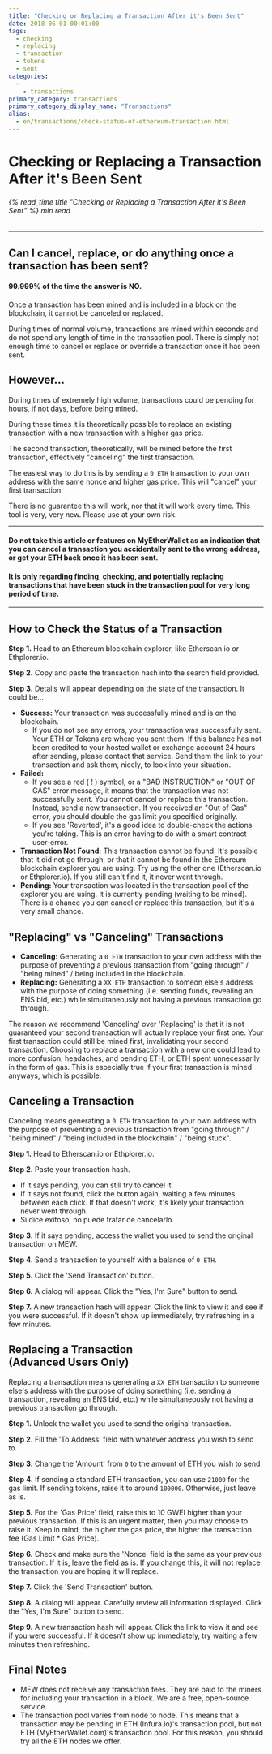 ```yaml
---
title: "Checking or Replacing a Transaction After it's Been Sent"
date: 2018-06-01 00:01:00
tags:
  - checking
  - replacing
  - transaction
  - tokens
  - sent
categories:
  - 
    - transactions
primary_category: transactions
primary_category_display_name: "Transactions"
alias:
  - en/transactions/check-status-of-ethereum-transaction.html
---
```


# **Checking or Replacing a Transaction After it's Been Sent**

###### {% read_time title "Checking or Replacing a Transaction After it's Been Sent" %} min read

* * *

## **Can I cancel, replace, or do anything once a transaction has been sent?**

#### **99.999% of the time the answer is NO.**

Once a transaction has been mined and is included in a block on the blockchain, it cannot be canceled or replaced.

During times of normal volume, transactions are mined within seconds and do not spend any length of time in the transaction pool. There is simply not enough time to cancel or replace or override a transaction once it has been sent.

## **However...**

During times of extremely high volume, transactions could be pending for hours, if not days, before being mined.

During these times it is theoretically possible to replace an existing transaction with a new transaction with a higher gas price.

The second transaction, theoretically, will be mined before the first transaction, effectively "canceling" the first transaction.

The easiest way to do this is by sending a `0 ETH` transaction to your own address with the same nonce and higher gas price. This will "cancel" your first transaction.

There is no guarantee this will work, nor that it will work every time. This tool is very, very new. Please use at your own risk.

* * *

#### **Do not take this article or features on MyEtherWallet as an indication that you can cancel a transaction you accidentally sent to the wrong address, or get your ETH back once it has been sent.**

#### **It is only regarding finding, checking, and potentially replacing transactions that have been stuck in the transaction pool for very long period of time.**

* * *

## **How to Check the Status of a Transaction**

**Step 1.** Head to an Ethereum blockchain explorer, like Etherscan.io or Ethplorer.io.

**Step 2.** Copy and paste the transaction hash into the search field provided.

**Step 3.** Details will appear depending on the state of the transaction. It could be...

-   **Success:** Your transaction was successfully mined and is on the blockchain.
    -   If you do not see any errors, your transaction was successfully sent. Your ETH or Tokens are where you sent them. If this balance has not been credited to your hosted wallet or exchange account 24 hours after sending, please contact that service. Send them the link to your transaction and ask them, nicely, to look into your situation.
-   **Failed:**
    -   If you see a red ( ! ) symbol, or a "BAD INSTRUCTION" or "OUT OF GAS" error message, it means that the transaction was not successfully sent. You cannot cancel or replace this transaction. Instead, send a new transaction. If you received an "Out of Gas" error, you should double the gas limit you specified originally.
    -   If you see 'Reverted', it's a good idea to double-check the actions you're taking. This is an error having to do with a smart contract user-error.
-   **Transaction Not Found:** This transaction cannot be found. It's possible that it did not go through, or that it cannot be found in the Ethereum blockchain explorer you are using. Try using the other one (Etherscan.io or Ethplorer.io). If you still can't find it, it never went through.
-   **Pending:** Your transaction was located in the transaction pool of the explorer you are using. It is currently pending (waiting to be mined). There is a chance you can cancel or replace this transaction, but it's a very small chance.

## **"Replacing" vs "Canceling" Transactions**

-   **Canceling:** Generating a `0 ETH` transaction to your own address with the purpose of preventing a previous transaction from "going through" / "being mined" / being included in the blockchain.
-   **Replacing:** Generating a `XX ETH` transaction to someon else's address with the purpose of doing something (i.e. sending funds, revealing an ENS bid, etc.) while simultaneously not having a previous transaction go through.

The reason we recommend 'Canceling' over 'Replacing' is that it is not guaranteed your second transaction will actually replace your first one. Your first transaction could still be mined first, invalidating your second transaction. Choosing to replace a transaction with a new one could lead to more confusion, headaches, and pending ETH, or ETH spent unnecessarily in the form of gas. This is especially true if your first transaction is mined anyways, which is possible.

## **Canceling a Transaction**

Canceling means generating a `0 ETH` transaction to your own address with the purpose of preventing a previous transaction from "going through" / "being mined" / "being included in the blockchain" / "being stuck".

**Step 1.** Head to Etherscan.io or Ethplorer.io.

**Step 2.** Paste your transaction hash.

-   If it says pending, you can still try to cancel it.
-   If it says not found, click the button again, waiting a few minutes between each click. If that doesn't work, it's likely your transaction never went through.
-   Si dice exitoso, no puede tratar de cancelarlo.

**Step 3.** If it says pending, access the wallet you used to send the original transaction on MEW.

**Step 4.** Send a transaction to yourself with a balance of `0 ETH`.

**Step 5.** Click the 'Send Transaction' button.

**Step 6.** A dialog will appear. Click the "Yes, I'm Sure" button to send.

**Step 7.** A new transaction hash will appear. Click the link to view it and see if you were successful. If it doesn't show up immediately, try refreshing in a few minutes.

## **Replacing a Transaction<br> (Advanced Users Only)**

Replacing a transaction means generating a `XX ETH` transaction to someone else's address with the purpose of doing something (i.e. sending a transaction, revealing an ENS bid, etc.) while simultaneously not having a previous transaction go through.

**Step 1.** Unlock the wallet you used to send the original transaction.

**Step 2.** Fill the 'To Address' field with whatever address you wish to send to.

**Step 3.** Change the 'Amount' from `0` to the amount of ETH you wish to send.

**Step 4.** If sending a standard ETH transaction, you can use `21000` for the gas limit. If sending tokens, raise it to around `100000`. Otherwise, just leave as is.

**Step 5.** For the 'Gas Price' field, raise this to 10 GWEI higher than your previous transaction. If this is an urgent matter, then you may choose to raise it. Keep in mind, the higher the gas price, the higher the transaction fee (Gas Limit \* Gas Price).

**Step 6.** Check and make sure the 'Nonce' field is the same as your previous transaction. If it is, leave the field as is. If you change this, it will not replace the transaction you are hoping it will replace.

**Step 7.** Click the 'Send Transaction' button.

**Step 8.** A dialog will appear. Carefully review all information displayed. Click the "Yes, I'm Sure" button to send.

**Step 9.** A new transaction hash will appear. Click the link to view it and see if you were successful. If it doesn't show up immediately, try waiting a few minutes then refreshing.

## **Final Notes**

-   MEW does not receive any transaction fees. They are paid to the miners for including your transaction in a block. We are a free, open-source service.
-   The transaction pool varies from node to node. This means that a transaction may be pending in ETH (Infura.io)'s transaction pool, but not ETH (MyEtherWallet.com)'s transaction pool. For this reason, you should try all the ETH nodes we offer.
